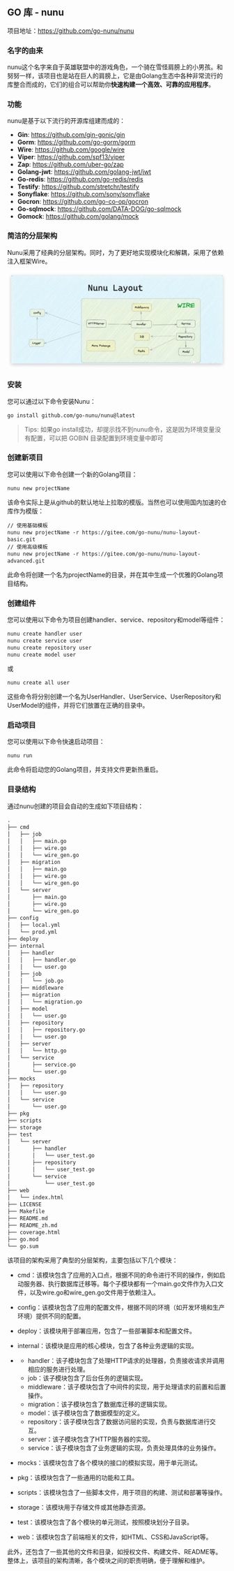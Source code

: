 ## GO 库 - nunu

项目地址：https://github.com/go-nunu/nunu

### 名字的由来

nunu这个名字来自于英雄联盟中的游戏角色，一个骑在雪怪肩膀上的小男孩。和努努一样，该项目也是站在巨人的肩膀上，它是由Golang生态中各种非常流行的库整合而成的，它们的组合可以帮助你**快速构建一个高效、可靠的应用程序**。

### 功能

nunu是基于以下流行的开源库组建而成的：

- **Gin**: https://github.com/gin-gonic/gin
- **Gorm**: https://github.com/go-gorm/gorm
- **Wire**: https://github.com/google/wire
- **Viper**: https://github.com/spf13/viper
- **Zap**: https://github.com/uber-go/zap
- **Golang-jwt**: https://github.com/golang-jwt/jwt
- **Go-redis**: https://github.com/go-redis/redis
- **Testify**: https://github.com/stretchr/testify
- **Sonyflake**: https://github.com/sony/sonyflake
- **Gocron**: https://github.com/go-co-op/gocron
- **Go-sqlmock**: https://github.com/DATA-DOG/go-sqlmock
- **Gomock**: https://github.com/golang/mock

### 简洁的分层架构

Nunu采用了经典的分层架构。同时，为了更好地实现模块化和解耦，采用了依赖注入框架Wire。

<img src="../images/2024-08-04T185300.png" alt="2024-08-04T185300" style="zoom:50%;" />

### 安装

您可以通过以下命令安装Nunu：

```
go install github.com/go-nunu/nunu@latest
```

> Tips: 如果go install成功，却提示找不到nunu命令，这是因为环境变量没有配置，可以把 GOBIN 目录配置到环境变量中即可

### 创建新项目

您可以使用以下命令创建一个新的Golang项目：

```
nunu new projectName
```

该命令实际上是从github的默认地址上拉取的模版。当然也可以使用国内加速的仓库作为模版：

```
// 使用基础模板
nunu new projectName -r https://gitee.com/go-nunu/nunu-layout-basic.git
// 使用高级模板
nunu new projectName -r https://gitee.com/go-nunu/nunu-layout-advanced.git
```

此命令将创建一个名为projectName的目录，并在其中生成一个优雅的Golang项目结构。

### 创建组件

您可以使用以下命令为项目创建handler、service、repository和model等组件：

```
nunu create handler user
nunu create service user
nunu create repository user
nunu create model user
```

或

```
nunu create all user
```

这些命令将分别创建一个名为UserHandler、UserService、UserRepository和UserModel的组件，并将它们放置在正确的目录中。

### 启动项目

您可以使用以下命令快速启动项目：

```
nunu run
```

此命令将启动您的Golang项目，并支持文件更新热重启。

### 目录结构

通过nunu创建的项目会自动的生成如下项目结构：

```
.
├── cmd
│   ├── job
│   │   ├── main.go
│   │   ├── wire.go
│   │   └── wire_gen.go
│   ├── migration
│   │   ├── main.go
│   │   ├── wire.go
│   │   └── wire_gen.go
│   └── server
│       ├── main.go
│       ├── wire.go
│       └── wire_gen.go
├── config
│   ├── local.yml
│   └── prod.yml
├── deploy
├── internal
│   ├── handler
│   │   ├── handler.go
│   │   └── user.go
│   ├── job
│   │   └── job.go
│   ├── middleware
│   ├── migration
│   │   └── migration.go
│   ├── model
│   │   └── user.go
│   ├── repository
│   │   ├── repository.go
│   │   └── user.go
│   ├── server
│   │   └── http.go
│   └── service
│       ├── service.go
│       └── user.go
├── mocks
│   ├── repository
│   │   └── user.go
│   └── service
│       └── user.go
├── pkg
├── scripts
├── storage
├── test
│   └── server
│       ├── handler
│       │   └── user_test.go
│       ├── repository
│       │   └── user_test.go
│       └── service
│           └── user_test.go
├── web
│   └── index.html
├── LICENSE
├── Makefile
├── README.md
├── README_zh.md
├── coverage.html
├── go.mod
└── go.sum
```

该项目的架构采用了典型的分层架构，主要包括以下几个模块：

- cmd：该模块包含了应用的入口点，根据不同的命令进行不同的操作，例如启动服务器、执行数据库迁移等。每个子模块都有一个main.go文件作为入口文件，以及wire.go和wire_gen.go文件用于依赖注入。

- config：该模块包含了应用的配置文件，根据不同的环境（如开发环境和生产环境）提供不同的配置。

- deploy：该模块用于部署应用，包含了一些部署脚本和配置文件。

- internal：该模块是应用的核心模块，包含了各种业务逻辑的实现。

- - handler：该子模块包含了处理HTTP请求的处理器，负责接收请求并调用相应的服务进行处理。
  - job：该子模块包含了后台任务的逻辑实现。
  - middleware：该子模块包含了中间件的实现，用于处理请求的前置和后置操作。
  - migration：该子模块包含了数据库迁移的逻辑实现。
  - model：该子模块包含了数据模型的定义。
  - repository：该子模块包含了数据访问层的实现，负责与数据库进行交互。
  - server：该子模块包含了HTTP服务器的实现。
  - service：该子模块包含了业务逻辑的实现，负责处理具体的业务操作。

- mocks：该模块包含了各个模块的接口的模拟实现，用于单元测试。

- pkg：该模块包含了一些通用的功能和工具。

- scripts：该模块包含了一些脚本文件，用于项目的构建、测试和部署等操作。

- storage：该模块用于存储文件或其他静态资源。

- test：该模块包含了各个模块的单元测试，按照模块划分子目录。

- web：该模块包含了前端相关的文件，如HTML、CSS和JavaScript等。

此外，还包含了一些其他的文件和目录，如授权文件、构建文件、README等。整体上，该项目的架构清晰，各个模块之间的职责明确，便于理解和维护。

